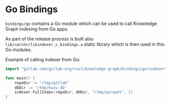 # Go Bindings

`bindings/go` contains a Go module which can be used to call Knowledge Graph
indexing from Go apps.

As part of the release process is built also
`lib/<arch>/libindexer_c_bindings.a` static library which is then used in this
Go modules.

Example of calling indexer from Go:

```go
import "gitlab.com/gitlab-org/rust/knowledge-graph/bindings/go/indexer"

func main() {
    repoDir := "/tmp/gitlab"
    dbDir := "/tmp/kuzu_db"
	indexer.FullIndex(repoDir, dbDir, "/tmp/parquet", 1)
}
```
